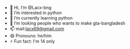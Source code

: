 - 👋 Hi, I’m @Lacx-bng
- 👀 I’m interested in python
- 🌱 I’m currently learning python
- 💞️ I’m looking people who wants to make gta-bangladesh 
- 📫 mail:lacx69@gmail.com
- 😄 Pronouns: he/him
- ⚡ Fun fact: I'm 14 only

<!---
Lacx-bng/Lacx-bng is a ✨ special ✨ repository because its `README.md` (this file) appears on your GitHub profile.
You can click the Preview link to take a look at your changes.
--->
